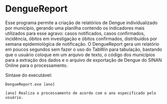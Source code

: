 # DengueReport

Esse programa permite a criação de relatórios de Dengue individualizado por município, gerando uma planilha contendo os indicadores mais utilizados para esse agravo: casos notificados, casos confirmados, incidência, óbitos em investigação e óbitos confirmados, distribuídos por semana epidemiológica de notificação. O DengueReport gera um relatório em poucos segundos sem fazer o uso do TabWin para tabulação, bastando que o usuário coloque em um arquivo de texto, o código dos municípios para a extração dos dados e o arquivo de exportação de Dengue do SINAN Online para o processamento.

Sintaxe do executável:

~~~
DengueReport.exe [ano]

[ano] Realiza o processamento de acordo com o ano especificado pelo usuário.
~~~
